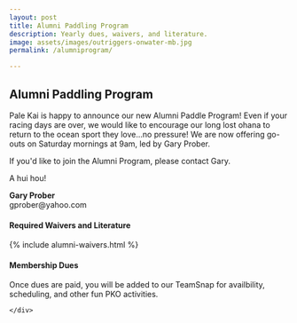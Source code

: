 ```yaml
---
layout: post
title: Alumni Paddling Program
description: Yearly dues, waivers, and literature.
image: assets/images/outriggers-onwater-mb.jpg
permalink: /alumniprogram/

---
```

<h2>Alumni Paddling Program</h2>


<p> Pale Kai is happy to announce our new Alumni Paddle Program! Even if your racing days are over, we would like to encourage our long lost ohana to return to the ocean sport they love...no pressure! We are now offering go-outs on Saturday mornings at 9am, led by Gary Prober. </p>	
<p>
If you'd like to join the Alumni Program, please contact Gary.

A hui hou!
</p>
<p>
<strong>Gary Prober</strong><br/>
gprober@yahoo.com</p>
	
<div class="row">
	<div class="6u 12u$(small)">
		<h4>Required Waivers and Literature</h4>
    	{% include alumni-waivers.html %}
	</div>
	<div class="6u$ 12u$(small)">
		<h4>Membership Dues</h4>
		<p>Once dues are paid, you will be added to our TeamSnap for availbility, scheduling, and other fun PKO activities.</p>
		<!--
		{% for product in site.products %}
		  {% if product.sku == "alumni-member-dues" %}
		  	{% include product.html %}
		  {% endif %}
		{% endfor %}
		-->
		


	</div>
</div>
	
<!--
<a href="http://www.SignUpGenius.com/go/409044BAFA82CA2F85-20172" class="button">Alumni Paddle Sign-up Genis</a>
-->


